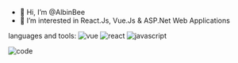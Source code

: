 - 👋 Hi, I’m @AlbinBee
- 👀 I’m interested in React.Js, Vue.Js & ASP.Net Web Applications

languages and tools:
![vue](https://user-images.githubusercontent.com/64867785/174398584-2b4dbc28-a0ad-4cc4-a963-ed38c0c09b29.png)
![react](https://user-images.githubusercontent.com/64867785/174398706-c8004653-2fb4-48fb-8a09-e7bc9f4785af.png)
![javascript](https://user-images.githubusercontent.com/64867785/174398784-adbbf570-654c-47ca-b71b-6e491af0803d.png)


![code](https://user-images.githubusercontent.com/64867785/174398387-d41e13b9-9211-473b-be9c-ede9b39fecec.gif)
